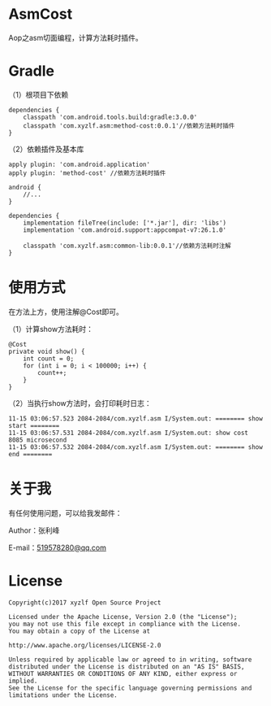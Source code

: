 # AsmCost
Aop之asm切面编程，计算方法耗时插件。

# Gradle

（1）根项目下依赖

    dependencies {
        classpath 'com.android.tools.build:gradle:3.0.0'
        classpath 'com.xyzlf.asm:method-cost:0.0.1'//依赖方法耗时插件
    }

（2）依赖插件及基本库

    apply plugin: 'com.android.application'
    apply plugin: 'method-cost' //依赖方法耗时插件

    android {
        //...
    }

    dependencies {
        implementation fileTree(include: ['*.jar'], dir: 'libs')
        implementation 'com.android.support:appcompat-v7:26.1.0'

        classpath 'com.xyzlf.asm:common-lib:0.0.1'//依赖方法耗时注解
    }

# 使用方式

在方法上方，使用注解@Cost即可。

（1）计算show方法耗时：

    @Cost
    private void show() {
        int count = 0;
        for (int i = 0; i < 100000; i++) {
            count++;
        }
    }

（2）当执行show方法时，会打印耗时日志：

    11-15 03:06:57.523 2084-2084/com.xyzlf.asm I/System.out: ======== show start ========
    11-15 03:06:57.531 2084-2084/com.xyzlf.asm I/System.out: show cost 8085 microsecond
    11-15 03:06:57.532 2084-2084/com.xyzlf.asm I/System.out: ======== show end ========

# 关于我

有任何使用问题，可以给我发邮件：

Author：张利峰

E-mail：519578280@qq.com

# License

    Copyright(c)2017 xyzlf Open Source Project

    Licensed under the Apache License, Version 2.0 (the "License");
    you may not use this file except in compliance with the License.
    You may obtain a copy of the License at

    http://www.apache.org/licenses/LICENSE-2.0

    Unless required by applicable law or agreed to in writing, software
    distributed under the License is distributed on an "AS IS" BASIS,
    WITHOUT WARRANTIES OR CONDITIONS OF ANY KIND, either express or implied.
    See the License for the specific language governing permissions and
    limitations under the License.